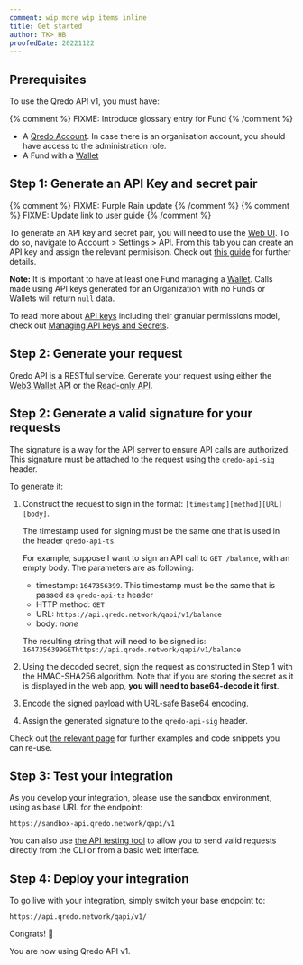 ```yaml
---
comment: wip more wip items inline
title: Get started
author: TK> HB
proofedDate: 20221122
---
```


## Prerequisites

To use the Qredo API v1, you must have:

{% comment %} FIXME: Introduce glossary entry for Fund {% /comment %}
- A [Qredo Account](https://qredo.network/register). In case there is an organisation account, you should have access to the administration role.
- A Fund with a [Wallet](/glossary/wallets)


## Step 1: Generate an API Key and secret pair

{% comment %} FIXME: Purple Rain update {% /comment %}
{% comment %} FIXME: Update link to user guide {% /comment %}

To generate an API key and secret pair, you will need to use the [Web UI](https://qredo.network/signin).
To do so, navigate to Account > Settings > API. From this tab you can create an API key and assign the relevant permisison.
Check out [this guide](#) for further details.

**Note:**  It is important to have at least one Fund managing a [Wallet](/glossary/wallets). Calls made using API keys generated for an Organization with no Funds or Wallets will return `null` data.

To read more about [API keys](/glossary/api-keys) including their granular permissions model, check out [Managing API keys and Secrets](api-keys).

## Step 2: Generate your request

Qredo API is a RESTful service. Generate your request using either the [Web3 Wallet API](/developer-guides/api-services/web3-wallet)
or the [Read-only API](/developer-guides/api-services/read-only).


## Step 2: Generate a valid signature for your requests

The signature is a way for the API server to ensure API calls are authorized.
This signature must be attached to the request using the `qredo-api-sig` header.

To generate it:

1. Construct the request to sign in the format: ```[timestamp][method][URL][body]```.

    The timestamp used for signing must be the same one that is used in the header `qredo-api-ts`.
    
    For example, suppose I want to sign an API call to `GET /balance`, with an empty body. The parameters are as following:
    * timestamp: `1647356399`. This timestamp must be the same that is passed as `qredo-api-ts` header
    * HTTP method: `GET`
    * URL: `https://api.qredo.network/qapi/v1/balance`
    * body: _none_

    The resulting string that will need to be signed is: `1647356399GEThttps://api.qredo.network/qapi/v1/balance`

2. Using the decoded secret, sign the request as constructed in Step 1 with the HMAC-SHA256 algorithm. Note that if you are storing the secret as it is displayed in the web app, **you will need to base64-decode it first**.
3. Encode the signed payload with URL-safe Base64 encoding.
4. Assign the generated signature to the `qredo-api-sig` header.

Check out [the relevant page](sign-api-calls) for further examples and code snippets you can re-use.

## Step 3: Test your integration

As you develop your integration, please use the sandbox environment, using as base URL for the endpoint:
```
https://sandbox-api.qredo.network/qapi/v1
```
You can also use [the API testing tool](test) to allow you to send valid requests directly from the CLI or from a basic web interface.

## Step 4: Deploy your integration
To go live with your integration, simply switch your base endpoint to:
```
https://api.qredo.network/qapi/v1/
```

Congrats! 🎉

You are now using Qredo API v1.


